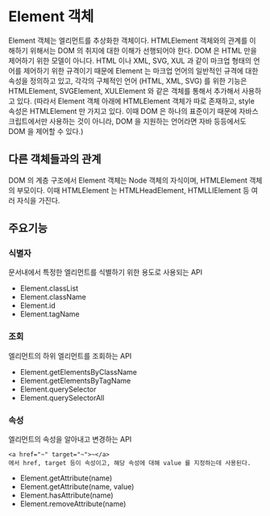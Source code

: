 # Element 객체
Element 객체는 엘리먼트를 추상화한 객체이다. HTMLElement 객체와의 관계를 이해하기 위해서는 DOM 의 취지에 대한
이해가 선행되어야 한다. DOM 은 HTML 만을 제어하기 위한 모델이 아니다. HTML 이나 XML, SVG, XUL 과 같이
마크업 형태의 언어를 제어하기 위한 규격이기 때문에 Element 는 마크업 언어의 일반적인 규격에 대한 속성을 정의하고 있고,
각각의 구체적인 언어 (HTML, XML, SVG) 를 위한 기능은 HTMLElement, SVGElement, XULElement 와 같은 객체를
통해서 추가해서 사용하고 있다. (따라서 Element 객체 아래에 HTMLElement 객체가 따로 존재하고, style 속성은
HTMLElement 만 가지고 있다. 이때 DOM 은 하나의 표준이기 때문에 자바스크립트에서만 사용하는 것이 아니라, DOM 을 지원하는
언어라면 자바 등등에서도 DOM 을 제어할 수 있다.)

## 다른 객체들과의 관계
DOM 의 계층 구조에서 Element 객체는 Node 객체의 자식이며, HTMLElement 객체의 부모이다. 이때 HTMLElement 는
HTMLHeadElement, HTMLLIElement 등 여러 자식을 가진다.

## 주요기능

### 식별자
문서내에서 특정한 엘리먼트를 식별하기 위한 용도로 사용되는 API
* Element.classList
* Element.className
* Element.id
* Element.tagName

### 조회
엘리먼트의 하위 엘리먼트를 조회하는 API
* Element.getElementsByClassName
* Element.getElementsByTagName
* Element.querySelector
* Element.querySelectorAll

### 속성
엘리먼트의 속성을 알아내고 변경하는 API
```
<a href="~" target="~">~</a>
에서 href, target 등이 속성이고, 해당 속성에 대해 value 를 지정하는데 사용된다.
```
* Element.getAttribute(name)
* Element.getAttribute(name, value)
* Element.hasAttribute(name)
* Element.removeAttribute(name)